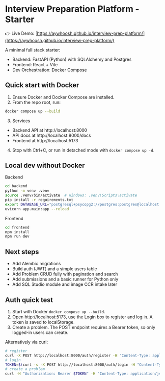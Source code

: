 # Interview Preparation Platform - Starter

👉 Live Demo: [https://aywhoosh.github.io/interview-prep-platform/](https://aywhoosh.github.io/interview-prep-platform/)

A minimal full stack starter:
- Backend: FastAPI (Python) with SQLAlchemy and Postgres
- Frontend: React + Vite
- Dev Orchestration: Docker Compose

## Quick start with Docker

1. Ensure Docker and Docker Compose are installed.
2. From the repo root, run:

```bash
docker compose up --build
```

3. Services
- Backend API at http://localhost:8000
- API docs at http://localhost:8000/docs
- Frontend at http://localhost:5173

4. Stop with Ctrl+C, or run in detached mode with `docker compose up -d`.

## Local dev without Docker

Backend
```bash
cd backend
python -m venv .venv
source .venv/bin/activate  # Windows: .venv\Scripts\activate
pip install -r requirements.txt
export DATABASE_URL="postgresql+psycopg2://postgres:postgres@localhost:5432/interview_prep"  # set your own if needed
uvicorn app.main:app --reload
```

Frontend
```bash
cd frontend
npm install
npm run dev
```

## Next steps

- Add Alembic migrations
- Build auth (JWT) and a simple users table
- Add Problem CRUD fully with pagination and search
- Add submissions and a basic runner for Python only
- Add SQL Studio module and image OCR intake later


## Auth quick test

1. Start with Docker `docker compose up --build`.
2. Open http://localhost:5173, use the Login box to register and log in. A token is saved to localStorage.
3. Create a problem. The POST endpoint requires a Bearer token, so only logged-in users can create.

Alternatively via curl:
```bash
# register
curl -X POST http://localhost:8000/auth/register -H "Content-Type: application/json" -d '{"email":"demo@example.com","password":"secret123"}'
# login
TOKEN=$(curl -s -X POST http://localhost:8000/auth/login -H "Content-Type: application/x-www-form-urlencoded" -d "username=demo@example.com&password=secret123" | python -c 'import sys, json; print(json.load(sys.stdin)["access_token"])')
# create a problem
curl -H "Authorization: Bearer $TOKEN" -H "Content-Type: application/json" -d '{"title":"Two Sum","slug":"two-sum","body":"Find indices that add to target","domain":"dsa","difficulty":"easy"}' http://localhost:8000/problems
```
